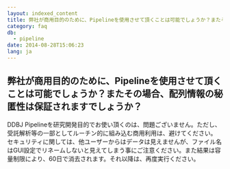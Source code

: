 ```yaml
---
layout: indexed_content
title: 弊社が商用目的のために、Pipelineを使用させて頂くことは可能でしょうか？またその場合、配列情報の秘匿性は保証されますでしょうか？
category: faq
db:
  - pipeline
date: 2014-08-28T15:06:23
lang: ja
---
```


## 弊社が商用目的のために、Pipelineを使用させて頂くことは可能でしょうか？またその場合、配列情報の秘匿性は保証されますでしょうか？

DDBJ Pipelineを研究開発目的でお使い頂くのは、問題ございません。ただし、受託解析等の一部としてルーチン的に組み込む商用利用は、避けてください。<br>セキュリティに関しては、他ユーザーからはデータは見えませんが、ファイル名はGUI設定でリネームしないと見えてしまう事にご注意ください。また結果は容量制限により、60日で消去されます。それ以降は、再度実行ください。